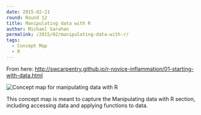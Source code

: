 ```yaml
---
date: 2015-02-21
round: Round 12
title: Manipulating data with R
author: Michael Sarahan
permalink: /2015/02/manipulating-data-with-r/
tags:
  - Concept Map
  - R
---
```

From here: <http://swcarpentry.github.io/r-novice-inflammation/01-starting-with-data.html>

![Concept map for manipulating data with R](http://i.imgur.com/LlEDNMm.jpg)

This concept map is meant to capture the Manipulating data with R section,
including accessing data and applying functions to data.
